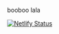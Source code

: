 booboo lala

[![Netlify Status](https://api.netlify.com/api/v1/badges/86d4164f-aeea-4ee1-8699-3058c8779168/deploy-status)](https://app.netlify.com/projects/ihategames/deploys)
